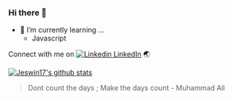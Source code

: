 ### Hi there 👋

<!--
**Jeswin17/Jeswin17** is a ✨ _special_ ✨ repository because its `README.md` (this file) appears on your GitHub profile.

Here are some ideas to get you started:

- 🔭 I’m currently working on ...
- 🌱 I’m currently learning ...
- 👯 I’m looking to collaborate on ...
- 🤔 I’m looking for help with ...
- 💬 Ask me about ...
- 📫 How to reach me: ...
- 😄 Pronouns: ...
- ⚡ Fun fact: ...
-->

- 🌱 I’m currently learning ... 
    * Javascript

Connect with me on [![Linkedin](https://i.stack.imgur.com/gVE0j.png) LinkedIn](https://www.linkedin.com/jeswin) 🌏

[![Jeswin17's github stats](https://github-readme-stats.vercel.app/api?username=Jeswin17&show_icons=true&theme=radical)](https://github.com/Jeswin17/github-readme-stats)

> Dont count the days ; Make the days count - Muhammad Ali
